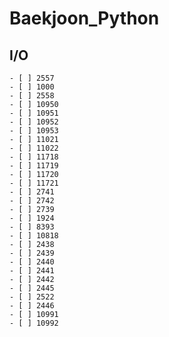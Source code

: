 # Baekjoon_Python

## I/O
    - [ ] 2557
    - [ ] 1000
    - [ ] 2558
    - [ ] 10950
    - [ ] 10951
    - [ ] 10952
    - [ ] 10953
    - [ ] 11021
    - [ ] 11022
    - [ ] 11718
    - [ ] 11719
    - [ ] 11720
    - [ ] 11721
    - [ ] 2741
    - [ ] 2742
    - [ ] 2739
    - [ ] 1924
    - [ ] 8393
    - [ ] 10818
    - [ ] 2438
    - [ ] 2439
    - [ ] 2440
    - [ ] 2441
    - [ ] 2442
    - [ ] 2445
    - [ ] 2522
    - [ ] 2446
    - [ ] 10991
    - [ ] 10992
